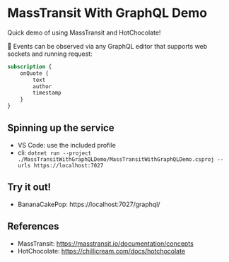# MassTransit With GraphQL Demo

Quick demo of using MassTransit and HotChocolate!

📝 Events can be observed via any GraphQL editor that supports web sockets and running request:

```graphql
subscription {
    onQuote {
        text
        author
        timestamp
    }
}
```

## Spinning up the service

- VS Code: use the included profile
- cli: `dotnet run --project ./MassTransitWithGraphQLDemo/MassTransitWithGraphQLDemo.csproj --urls https://localhost:7027`

## Try it out!

- BananaCakePop: https://localhost:7027/graphql/

## References

- MassTransit: https://masstransit.io/documentation/concepts
- HotChocolate: https://chillicream.com/docs/hotchocolate
